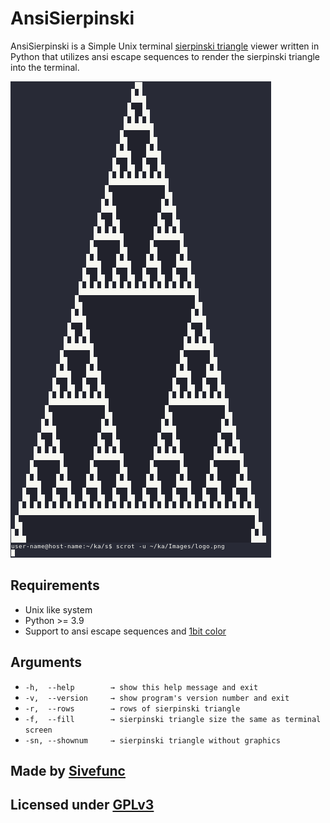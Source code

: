 # AnsiSierpinski

AnsiSierpinski is a Simple Unix terminal [sierpinski triangle](https://en.wikipedia.org/wiki/Sierpi%C5%84ski_triangle) viewer written in Python that utilizes ansi escape sequences to render the sierpinski triangle into the terminal.

![Logo](Images/logo.png)

## Requirements

- Unix like system
- Python >= 3.9
- Support to ansi escape sequences and [1bit color](https://en.wikipedia.org/wiki/Color_depth)

## Arguments
- `-h, 	--help        → show this help message and exit`
- `-v, 	--version     → show program's version number and exit`
- `-r, 	--rows        → rows of sierpinski triangle`
- `-f, 	--fill        → sierpinski triangle size the same as terminal screen`
- `-sn, --shownum     → sierpinski triangle without graphics`

## Made by [Sivefunc](https://gitlab.com/sivefunc)
## Licensed under [GPLv3](LICENSE)
